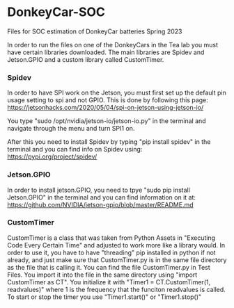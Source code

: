 # DonkeyCar-SOC
Files for SOC estimation of DonkeyCar batteries Spring 2023

In order to run the files on one of the DonkeyCars in the Tea lab you must have certain libraries downloaded. The main libraries are Spidev and Jetson.GPIO and a custom library called CustomTimer.

### Spidev 
In order to have SPI work on the Jetson, you must first set up the default pin usage setting to spi and not GPIO. This is done by following this page: https://jetsonhacks.com/2020/05/04/spi-on-jetson-using-jetson-io/

You type "sudo /opt/nvidia/jetson-io/jetson-io.py" in the terminal and navigate through the menu and turn SPI1 on. 

After this you need to install Spidev by typing "pip install spidev" in the terminal and you can find info on Spidev using: https://pypi.org/project/spidev/

### Jetson.GPIO
In order to install jetson.GPIO, you need to tpye "sudo pip install Jetson.GPIO" in the terminal and you can find information on it at: https://github.com/NVIDIA/jetson-gpio/blob/master/README.md

### CustomTimer
CustomTimer is a class that was taken from Python Assets in "Executing Code Every Certain Time" and adjusted to work more like a library would. In order to use it, you have to have "threading" pip installed in python if not already, and just make sure that CustomTimer.py is in the same file directory as the file that is calling it. You can find the file CustomTimer.py in Test Files. You import it into the file in the same directory using "import CustomTimer as CT". You initialize it with "Timer1 = CT.CustomTimer(1, readvalues)" where 1 is the frequency that the funciton readvalues is called. To start or stop the timer you use "Timer1.start()" or "Timer1.stop()"
